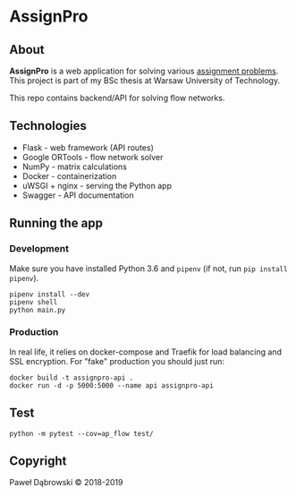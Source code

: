 # AssignPro

## About
**AssignPro** is a web application for solving various [assignment problems](https://en.wikipedia.org/wiki/Assignment_problem). This project is part of my BSc thesis at Warsaw University of Technology.

This repo contains backend/API for solving flow networks.

## Technologies
* Flask - web framework (API routes)
* Google ORTools - flow network solver
* NumPy - matrix calculations
* Docker - containerization
* uWSGI + nginx - serving the Python app
* Swagger - API documentation

## Running the app

### Development
Make sure you have installed Python 3.6 and ``pipenv`` (if not, run ``pip install pipenv``).
```
pipenv install --dev
pipenv shell
python main.py
```

### Production
In real life, it relies on docker-compose and Traefik for load balancing and SSL encryption.
For "fake" production you should just run:
```
docker build -t assignpro-api .
docker run -d -p 5000:5000 --name api assignpro-api
```

## Test
```
python -m pytest --cov=ap_flow test/
```

## Copyright
Paweł Dąbrowski &copy; 2018-2019
